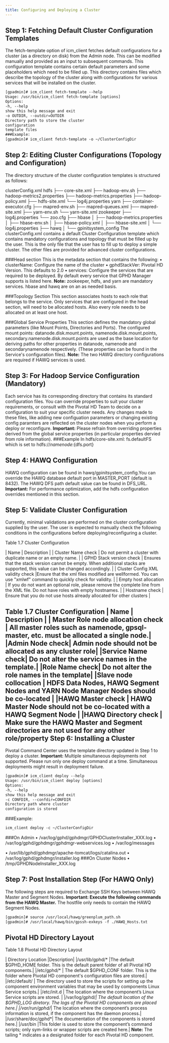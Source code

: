 ```yaml
---
title: Configuring and Deploying a Cluster
---
```


Step 1: Fetching Default Cluster Configuration Templates
--------------------------------------------------------

The fetch-template option of icm_client fetches default configurations for a cluster (as
a directory on disk) from the Admin node. This can be modified manually and
provided as an input to subsequent commands. This configuration template contains
certain default parameters and some placeholders which need to be filled up. This
directory contains files which describe the topology of the cluster along with
configurations for various services that will be installed on the cluster.

```xml
[gpadmin]# icm_client fetch-template --help
Usage: /usr/bin/icm_client fetch-template [options]
Options:
-h, --help
show this help message and exit
-o OUTDIR, --outdir=OUTDIR
Directory path to store the cluster
configuration
template files
###Example:
[gpadmin]# icm_client fetch-template -o ~/ClusterConfigDir
```

Step 2: Editing Cluster Configurations (Topology and Configuration)
-------------------------------------------------------------------

The directory structure of the cluster configuration templates is structured as follows:

clusterConfig.xml
hdfs
├── core-site.xml
├── hadoop-env.sh
├── hadoop-metrics2.properties
├── hadoop-metrics.properties
├── hadoop-policy.xml
├── hdfs-site.xml
└── log4j.properties
yarn
├── container-executor.cfg
├── mapred-env.sh
├── mapred-queues.xml
├── mapred-site.xml
├── yarn-env.sh
└── yarn-site.xml
zookeeper
├── log4j.properties
└── zoo.cfg
├── hbase
│
├── hadoop-metrics.properties
│
├── hbase-env.sh
│
├── hbase-policy.xml
│
├── hbase-site.xml
│
└── log4j.properties
├── hawq
│
└── gpinitsystem_config
The clusterConfig.xml contains a default Cluster Configuration template which
contains mandatory configurations and topology that must be filled up by the user.
This is the only file that the user has to fill up to deploy a simple cluster. The other
files are provided for advanced cluster configurations.

###Head section
This is the metadata section that contains the following:
• clusterName: Configure the name of the cluster
• gphdStackVer: Pivotal HD Version. This defaults to 2.0
• services: Configure the services that are required to be deployed. By default every
   service that GPHD Manager supports is listed here.
**Note:** zookeeper, hdfs, and yarn are mandatory services. hbase and hawq are on an as needed
basis.

###Topology Section <hostRoleMapping>
This section associates hosts to each role that belongs to the service. Only services that
are configured in the head section, will need to be allocated hosts. Also every role
needs to be allocated on at least one host.

###Global Service Properties <servicesConfigGlobals>
This section defines the mandatory global parameters (like Mount Points, Directories
and Ports). The configured mount points: datanode.disk.mount.points,
namenode.disk.mount.points, secondary.namenode.disk.mount.points are used as the
base location for deriving paths for other properties in datanode, namenode and
secondarynamenode respectively. (These properties can be found in the Service's
configuration files).
**Note:** The two HAWQ directory configurations are required if HAWQ services is used.

Step 3: For Hadoop Service Configuration (Mandatory)
----------------------------------------------------

Each service has its corresponding directory that contains its standard configuration
files. You can override properties to suit your cluster requirements, or consult with the
Pivotal HD Team to decide on a configuration to suit your specific cluster needs.
Any changes made to these files, like adding new configuation parameters or
changing existing config paramters are reflected on the cluster nodes when you
perform a deploy or reconfigure.
**Important:** Please refrain from overriding properties derived from the global
service properties (in particular properties dervied from role information).
###Example
In hdfs/core-site.xml: fs.defaultFS which is set to hdfs://${namenode}:${dfs.port}

Step 4: HAWQ Configuration
--------------------------
HAWQ configuration can be found in hawq/gpinitsystem_config.You can override the
HAWQ database default port in MASTER_PORT (default is 8432). The HAWQ DFS
path default value can be found in DFS_URL.
**Important:** For performance optimization, add the hdfs configuration overrides
mentioned in this section.

Step 5: Validate Cluster Configuration
--------------------------------------

Currently, minimal validations are performed on the cluster configuration supplied by
the user. The user is expected to manually check the following conditions in the
configurations before deploying/reconfiguring a cluster.

Table 1.7 Cluster Configuration

| Name | Description |
| Cluster Name check | Do not permit a cluster with duplicate name or an empty name. |
| GPHD Stack version check | Ensures that the stack version cannot be empty. When additional
stacks are supported, this value can be changed accordingly. |
| Cluster Config XML validity check |Ensure that the xml files modified are wellformed. You can use
 "xmlwf" command to quickly check for validity. |
| Empty host allocation | If you do not want an optional role, please remove the complete line
                     from the XML file. Do not have roles with empty hostnames. |
| Hostname check | Ensure that you do not use hosts already allocated for other clusters |

Table 1.7 Cluster Configuration
| Name | Description |
| Master Role node allocation check | All master roles such as namenode, gpsql-master, etc. must be
 allocated a single node.|
|Admin Node check| Admin node should not be allocated as any cluster role|
|Service Name check| Do not alter the service names in the template.|
|Role Name check| Do not alter the role names in the template|
|Slave node collocation | HDFS Data Nodes, HAWQ Segment Nodes and YARN Node
                      Manager Nodes should be co-located |
|HAWQ Master check | HAWQ Master Node should not be co-located with a HAWQ
                 Segment Node |
|HAWQ Directory check | Make sure the HAWQ Master and Segment directories are not used
                    for any other role/property 
Step 6: Installing a Cluster
----------------------------
Pivotal Command Center uses the template directory updated in Step 1 to deploy a
cluster.
**Important:** Multiple simultaneous deployments not supported. Please run only
one deploy command at a time. Simultaneous deployments might result in
deployment failure.
```XML
[gpadmin]# icm_client deploy --help
Usage: /usr/bin/icm_client deploy [options]
Options:
-h, --help
show this help message and exit
-c CONFDIR, --confdir=CONFDIR
Directory path where cluster
configuration is stored
```
###Example:
```xml
icm_client deploy -c ~/ClusterConfigDir
```
###On Admin
• /var/log/gphd/gphdmgr/GPHDClusterInstaller_XXX.log
• /var/log/gphd/gphdmgr/gphdmgr-webservices.log
• /var/log/messages

• /usr/lib/gphd/gphdmgr/apache-tomcat/logs/catalina.out
• /var/log/gphd/gphdmgr/installer.log
###On Cluster Nodes
• /tmp/GPHDNodeInstaller_XXX.log

Step 7: Post Installation Step (For HAWQ Only)
----------------------------------------------
The following steps are required to Exchange SSH Keys between HAWQ Master and
Segment Nodes.
**Important: Execute the following commands from the HAWQ Master.** The
hostfile only needs to contain the HAWQ Segment Nodes.

```xml
[gpadmin]# source /usr/local/hawq/greenplum_path.sh
[gpadmin]# /usr/local/hawq/bin/gpssh-exkeys -f ./HAWQ_Hosts.txt
```

Pivotal HD Directory Layout
---------------------------

Table 1.8 Pivotal HD Directory Layout

| Directory Location |Description|
|/usr/lib/gphd/* |The default $GPHD_HOME folder. This is the default parent folder of
               all Pivotal HD components.|
|/etc/gphd/* | The default $GPHD_CONF folder. This is the folder where Pivotal
           HD component's configuration files are stored.|
|/etc/default/ | The directory used to store the scripts for setting up the component
             environment variables that may be used by components Linux 
            Service scripts.|
|/etc/init.d | The location where the component’s Linux Service scripts are stored. |
|/var/log/gphd/*| The default location of the $GPHD_LOG diretory. The logs of the
               Pivotal HD components are placed here.|
|/var/run/gphd/*| The location where the component’s process information is stored, if
                 the component has the daemon process.|
|/usr/share/doc/gphd*| The documentation of the components is stored here.|
|/usr/bin |This folder is used to store the component’s command scripts; only
          sym-links or wrapper scripts are created here.|
**Note:** The tailing * indicates a a designated folder for each Pivotal HD component.


